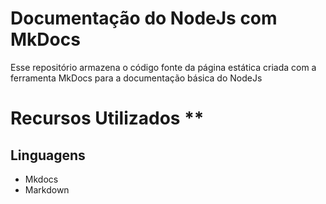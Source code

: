 # Documentação do NodeJs com MkDocs
Esse repositório armazena o código fonte da página estática criada com a ferramenta MkDocs para a documentação básica do NodeJs

# Recursos Utilizados \**

## Linguagens 
* Mkdocs
* Markdown

